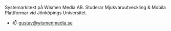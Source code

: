 
Systemarkitekt på Wismen Media AB.
Studerar Mjukvaruutveckling & Mobila Plattformar vid Jönköpings Universitet.
- 📫 gustav@wismenmedia.se

<!---
ThorinEk/ThorinEk is a ✨ special ✨ repository because its `README.md` (this file) appears on your GitHub profile.
You can click the Preview link to take a look at your changes.
--->
